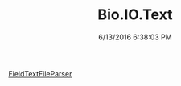 ﻿---
title: Bio.IO.Text
date: 6/13/2016 6:38:03 PM
---

[FieldTextFileParser](T-Bio.IO.Text.FieldTextFileParser.html)

